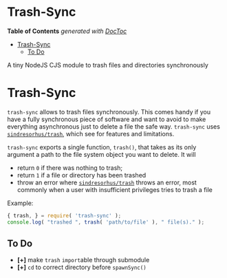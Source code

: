 
# Trash-Sync


<!-- START doctoc generated TOC please keep comment here to allow auto update -->
<!-- DON'T EDIT THIS SECTION, INSTEAD RE-RUN doctoc TO UPDATE -->
**Table of Contents**  *generated with [DocToc](https://github.com/thlorenz/doctoc)*

- [Trash-Sync](#trash-sync)
  - [To Do](#to-do)

<!-- END doctoc generated TOC please keep comment here to allow auto update -->


A tiny NodeJS CJS module to trash files and directories synchronously

# Trash-Sync

`trash-sync` allows to trash files synchronously. This comes handy if you have a fully synchronous piece of
software and want to avoid to make everything asynchronous just to delete a file the safe way. `trash-sync`
uses [`sindresorhus/trash`](https://github.com/sindresorhus/trash), which see for features and limitations.

`trash-sync` exports a single function, `trash()`, that takes as its only argument a path to the file system
object you want to delete. It will

* return `0` if there was nothing to trash;
* return `1` if a file or directory has been trashed
* throw an error where [`sindresorhus/trash`](https://github.com/sindresorhus/trash) throws an error, most
  commonly when a user with insufficient privileges tries to trash a file

Example:

```js
{ trash, } = require( 'trash-sync' );
console.log( "trashed ", trash( 'path/to/file' ), " file(s)." );
```

## To Do

* **[+]** make `trash` `import`able through submodule
* **[+]** `cd` to correct directory before `spawnSync()`

